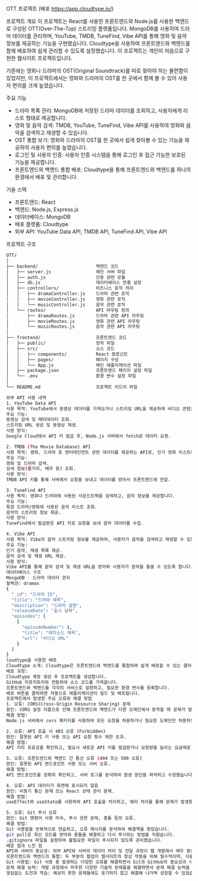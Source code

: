  OTT 프로젝트 (배포 https://app.cloudtype.io/)

 프로젝트 개요
이 프로젝트는 React를 사용한 프론트엔드와 Node.js를 사용한 백엔드로 구성된 OTT(Over-The-Top) 스트리밍 플랫폼입니다. MongoDB를 사용하여 드라마 데이터를 관리하며, YouTube, TMDB, TuneFind, Vibe API를 통해 영화 및 음악 정보를 제공하는 기능을 구현했습니다. Cloudtype을 사용하여 프론트엔드와 백엔드를 함께 배포하여 쉽게 관리할 수 있도록 설정했습니다. 이 프로젝트는 개인이 처음으로 구현한 웹사이트 프로젝트입니다.

기존에는 영화나 드라마의 OST(Original Soundtrack)를 따로 찾아야 하는 불편함이 있었지만, 이 프로젝트에서는 영화와 드라마의 OST를 한 곳에서 함께 볼 수 있어 사용자 편의를 크게 높였습니다.

 주요 기능
- 드라마 목록 관리: MongoDB에 저장된 드라마 데이터를 조회하고, 사용자에게 리스트 형태로 제공합니다.
- 영화 및 음악 검색: TMDB, YouTube, TuneFind, Vibe API를 사용하여 영화와 음악을 검색하고 재생할 수 있습니다.
- OST 통합 보기: 영화와 드라마의 OST를 한 곳에서 쉽게 찾아볼 수 있는 기능을 제공하여 사용자 편의를 높였습니다.
- 로그인 및 사용자 인증: 사용자 인증 시스템을 통해 로그인 후 접근 가능한 보호된 기능을 제공합니다.
- 프론트엔드와 백엔드 통합 배포: Cloudtype을 통해 프론트엔드와 백엔드를 하나의 환경에서 배포 및 관리합니다.

 기술 스택
- 프론트엔드: React
- 백엔드: Node.js, Express.js
- 데이터베이스: MongoDB
- 배포 플랫폼: Cloudtype
- 외부 API: YouTube Data API, TMDB API, TuneFind API, Vibe API

 프로젝트 구조
```bash
OTT/
│
├── backend/                      백엔드 코드
│   ├── server.js                 메인 서버 파일
│   ├── auth.js                   인증 관련 모듈
│   ├── db.js                     데이터베이스 연결 설정
│   ├── controllers/              비즈니스 로직 처리
│   │   ├── dramaController.js    드라마 관련 로직
│   │   ├── movieController.js    영화 관련 로직
│   │   └── musicController.js    음악 관련 로직
│   └── routes/                   API 라우팅 정의
│       ├── dramaRoutes.js        드라마 관련 API 라우팅
│       ├── movieRoutes.js        영화 관련 API 라우팅
│       └── musicRoutes.js        음악 관련 API 라우팅
│
├── frontend/                     프론트엔드 코드
│   ├── public/                   정적 파일
│   ├── src/                      소스 코드
│   │   ├── components/           React 컴포넌트
│   │   ├── pages/                페이지 구성
│   │   └── App.js                메인 애플리케이션 파일
│   ├── package.json              프론트엔드 패키지 설정 파일
│   └── .env                      환경 변수 설정 파일
│
└── README.md                     프로젝트 리드미 파일

외부 API 사용 내역
1. YouTube Data API
사용 목적: YouTube에서 동영상 데이터를 가져오거나 스트리밍 URL을 제공하여 비디오 콘텐츠를 사용자에게 제공.
주요 기능:
동영상 검색 및 메타데이터 조회.
스트리밍 URL 생성 및 동영상 재생.
사용 방식:
Google Cloud에서 API 키 발급 후, Node.js 서버에서 fetch로 데이터 요청.

2. TMDB (The Movie Database) API
사용 목적: 영화, 드라마 등 엔터테인먼트 관련 데이터를 제공하는 API로, 인기 영화 리스트나 드라마 정보를 제공합니다.
주요 기능:
영화 및 드라마 검색.
상세 정보(줄거리, 배우 등) 조회.
사용 방식:
TMDB API 키를 통해 서버에서 요청을 보내고 데이터를 받아서 프론트엔드에 전달.

3. TuneFind API
사용 목적: 영화나 드라마에 사용된 사운드트랙을 검색하고, 음악 정보를 제공합니다.
주요 기능:
특정 드라마/영화에 사용된 음악 리스트 조회.
음악의 스트리밍 정보 제공.
사용 방식:
TuneFind에서 발급받은 API 키로 요청을 보내 음악 데이터를 수집.

4. Vibe API
사용 목적: Vibe의 음악 스트리밍 정보를 제공하며, 사용자가 음악을 검색하고 재생할 수 있도록 합니다.
주요 기능:
인기 음악, 재생 목록 제공.
음악 검색 및 재생 URL 제공.
사용 방식:
Vibe API를 통해 음악 검색 및 재생 URL을 받아와 사용자가 음악을 들을 수 있도록 합니다.
데이터베이스 구조
MongoDB - 드라마 데이터 관리
컬렉션: dramas
{
  "_id": "드라마 ID",
  "title": "드라마 제목",
  "description": "드라마 설명",
  "releaseDate": "출시 날짜",
  "episodes": [
    {
      "episodeNumber": 1,
      "title": "에피소드 제목",
      "url": "비디오 URL"
    }
  ]
}
loudtype을 사용한 배포
Cloudtype 소개: Cloudtype은 프론트엔드와 백엔드를 통합하여 쉽게 배포할 수 있는 클라우드 플랫폼입니다. CI/CD 기능을 제공하여 코드 업데이트 시 자동으로 배포가 가능합니다.
배포 과정:
Cloudtype 계정 생성 후 프로젝트를 생성합니다.
GitHub 리포지토리와 연동하여 소스 코드를 가져옵니다.
프론트엔드와 백엔드를 각각의 서비스로 설정하고, 필요한 환경 변수를 등록합니다.
배포 버튼을 클릭하면 자동으로 애플리케이션이 빌드 및 배포됩니다.
프로젝트에서 발생한 주요 오류와 해결 방법
1. 오류: CORS(Cross-Origin Resource Sharing) 문제
원인: CORS 설정 미흡으로 인해 프론트엔드와 백엔드가 다른 도메인에서 동작할 때 문제가 발생.
해결 방법:
Node.js 서버에서 cors 패키지를 사용하여 모든 요청을 허용하거나 필요한 도메인만 허용하도록 설정했습니다.

2. 오류: API 호출 시 403 오류 (Forbidden)
원인: 잘못된 API 키 사용 또는 API 요청 횟수 제한 초과.
해결 방법:
API 키의 유효성을 확인하고, 필요시 새로운 API 키를 발급받거나 요청량을 늘리는 요금제로 업그레이드했습니다.

3. 오류: 프론트엔드와 백엔드 간 통신 오류 (404 또는 500 오류)
원인: 잘못된 API 엔드포인트 사용 또는 서버 오류.
해결 방법:
API 엔드포인트를 정확히 확인하고, 서버 로그를 분석하여 발생 원인을 파악하고 수정했습니다.

4. 오류: API 데이터가 화면에 표시되지 않음
원인: 비동기 통신 문제 또는 React 상태 관리 문제.
해결 방법:
useEffect와 useState를 사용하여 API 호출을 처리하고, 에러 처리를 통해 문제가 발생했을 때 사용자에게 알림을 표시했습니다.

5. 오류: Git 푸시 오류
원인: Git 명령어 사용 미숙, 푸시 권한 문제, 충돌 등의 오류.
해결 방법:
Git 사용법을 반복적으로 연습하고, 오류 메시지를 분석하여 해결책을 찾았습니다.
git pull로 최신 코드를 받아와 충돌을 해결하고 다시 푸시하는 방법을 익혔습니다.
.gitignore 파일을 설정하여 불필요한 파일이 푸시되지 않도록 관리했습니다.
배운 점과 느낀 점
API와 서버의 중요성: 외부 API와 서버의 데이터 처리 및 전달 과정이 웹 개발에서 매우 중요한 역할을 한다는 것을 배웠습니다.
프론트엔드와 백엔드의 통합: 두 부분의 협업이 웹사이트의 정상 작동을 위해 필수적이며, 이를 위한 데이터 처리와 API 설계의 중요성을 실감했습니다.
Git 사용법: Git 사용 중 발생하는 다양한 오류를 해결하면서 Git과 GitHub의 중요성과 사용법을 익히게 되었습니다.
문제 해결 능력: 개발 과정에서 마주한 다양한 기술적 문제들을 해결하면서 문제 해결 능력을 키웠습니다.
끊임없는 도전과 학습: 예상치 못한 문제들에도 포기하지 않고 해결해 나가며 성장할 수 있었습니다.
